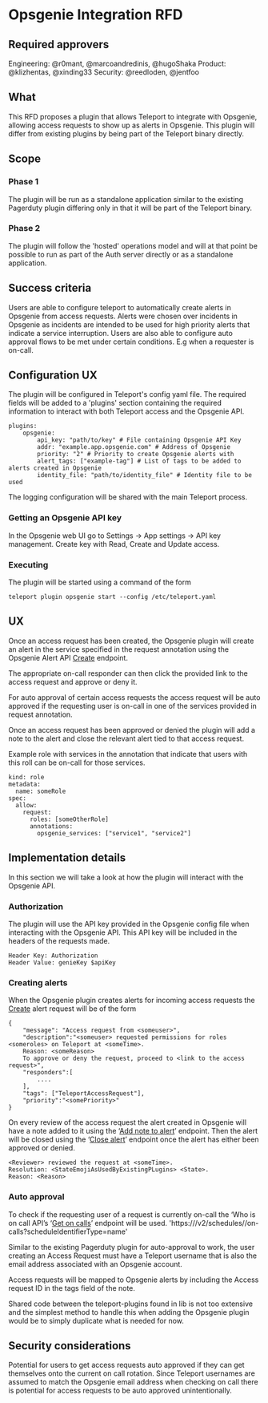 # Opsgenie Integration RFD
## Required approvers

Engineering: @r0mant, @marcoandredinis, @hugoShaka
Product: @klizhentas, @xinding33
Security: @reedloden, @jentfoo

## What

This RFD proposes a plugin that allows Teleport to integrate with Opsgenie, allowing access requests to show up as alerts in Opsgenie. This plugin will differ from existing plugins by being part of the Teleport binary directly.

## Scope

### Phase 1

The plugin will be run as a standalone application similar to the existing Pagerduty plugin differing only in that it will be part of the Teleport binary.

### Phase 2

The plugin will follow the 'hosted' operations model and will at that point be possible to run as part of the Auth server directly or as a standalone application.

## Success criteria
Users are able to configure teleport to automatically create alerts in Opsgenie from access requests.
Alerts were chosen over incidents in Opsgenie as incidents are intended to be used for high priority alerts that indicate a service interruption.
Users are also able to configure auto approval flows to be met under certain conditions. E.g when a requester is on-call.

## Configuration UX

The plugin will be configured in Teleport's config yaml file. The required fields will be added to a 'plugins' section containing the required information to interact with both Teleport access and the Opsgenie API.

```
plugins:
    opsgenie:
        api_key: "path/to/key" # File containing Opsgenie API Key
        addr: "example.app.opsgenie.com" # Address of Opsgenie
        priority: "2" # Priority to create Opsgenie alerts with
        alert_tags: ["example-tag"] # List of tags to be added to alerts created in Opsgenie
        identity_file: "path/to/identity_file" # Identity file to be used
```

The logging configuration will be shared with the main Teleport process.

### Getting an Opsgenie API key

In the Opsgenie web UI go to Settings -> App settings -> API key management. Create key with Read, Create and Update access.

### Executing

The plugin will be started using a command of the form

```
teleport plugin opsgenie start --config /etc/teleport.yaml
```

## UX

Once an access request has been created, the Opsgenie plugin will create an alert in the service specified in the request annotation using the Opsgenie Alert API [Create](https://docs.opsgenie.com/docs/alert-api#create-alert) endpoint. 

The appropriate on-call responder can then click the provided link to the access request and approve or deny it.

For auto approval of certain access requests the access request will be auto approved if the requesting user is on-call in one of the services provided in request annotation.

Once an access request has been approved or denied the plugin will add a note to the alert and close the relevant alert tied to that access request.

Example role with services in the annotation that indicate that users with this roll can be on-call for those services.

```
kind: role
metadata:
  name: someRole
spec:
  allow:
    request:
      roles: [someOtherRole]
      annotations:
        opsgenie_services: ["service1", "service2"]
```

## Implementation details
In this section we will take a look at how the plugin will interact with the Opsgenie API.

### Authorization

The plugin will use the API key provided in the Opsgenie config file when interacting with the Opsgenie API. This API key will be included in the headers of the requests made.

```
Header Key: Authorization
Header Value: genieKey $apiKey
```

### Creating alerts
When the Opsgenie plugin creates alerts for incoming access requests the [Create](https://docs.opsgenie.com/docs/alert-api#create-alert) alert request will be of the form

```
{
	"message": "Access request from <someuser>",
	"description":"<someuser> requested permissions for roles <someroles> on Teleport at <someTime>.
 	Reason: <someReason>
 	To approve or deny the request, proceed to <link to the access request>",
	"responders":[
    	....
	],
	"tags": ["TeleportAccessRequest"],
	"priority":"<somePriority>"
}
```

On every review of the access request the alert created in Opsgenie will have a note added to it using the ‘[Add note to alert](https://docs.opsgenie.com/docs/alert-api#add-note-to-alert)’ endpoint. Then the alert will be closed using the ‘[Close alert](https://docs.opsgenie.com/docs/alert-api#close-alert)’ endpoint once the alert has either been approved or denied.

```
<Reviewer> reviewed the request at <someTime>.
Resolution: <StateEmojiAsUsedByExistingPLugins> <State>.
Reason: <Reason>
```

### Auto approval

To check if the requesting user of a request is currently on-call the ‘Who is on call API’s ‘[Get on calls](https://docs.opsgenie.com/docs/who-is-on-call-api#get-on-calls)’ endpoint will be used. 'https://<configured-opsgenie-address>/v2/schedules/<SheduleName>/on-calls?scheduleIdentifierType=name'

Similar to the existing Pagerduty plugin for auto-approval to work, the user creating an Access Request must have a Teleport username that is also the email address associated with an Opsgenie account.

Access requests will be mapped to Opsgenie alerts by including the Access request ID in the tags field of the note. 

Shared code between the teleport-plugins found in lib is not too extensive and the simplest method to handle this when adding the Opsgenie plugin would be to simply duplicate what is needed for now.

## Security considerations

Potential for users to get access requests auto approved if they can get themselves onto the current on call rotation.
Since Teleport usernames are assumed to match the Opsgenie email address when checking on call there is potential for access requests to be auto approved unintentionally.

